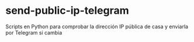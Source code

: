 # send-public-ip-telegram
Scripts en Python para comprobar la dirección IP pública de casa y enviarla por Telegram si cambia
